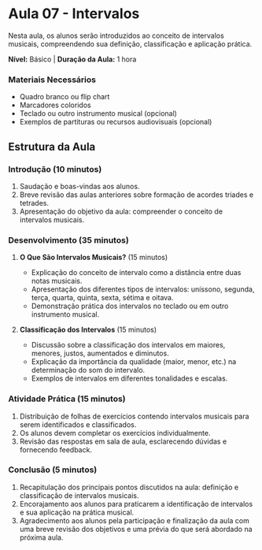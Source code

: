 # Aula 07 - Intervalos
Nesta aula, os alunos serão introduzidos ao conceito de intervalos musicais, compreendendo sua definição, classificação e aplicação prática.

**Nível:** Básico | **Duração da Aula:** 1 hora
### Materiais Necessários
- Quadro branco ou flip chart
- Marcadores coloridos
- Teclado ou outro instrumento musical (opcional)
- Exemplos de partituras ou recursos audiovisuais (opcional)

## Estrutura da Aula 

### Introdução (10 minutos)
1. Saudação e boas-vindas aos alunos.
2. Breve revisão das aulas anteriores sobre formação de acordes triades e tetrades.
3. Apresentação do objetivo da aula: compreender o conceito de intervalos musicais.

### Desenvolvimento (35 minutos)
1. **O Que São Intervalos Musicais?** (15 minutos)
   - Explicação do conceito de intervalo como a distância entre duas notas musicais.
   - Apresentação dos diferentes tipos de intervalos: uníssono, segunda, terça, quarta, quinta, sexta, sétima e oitava.
   - Demonstração prática dos intervalos no teclado ou em outro instrumento musical.

2. **Classificação dos Intervalos** (15 minutos)
   - Discussão sobre a classificação dos intervalos em maiores, menores, justos, aumentados e diminutos.
   - Explicação da importância da qualidade (maior, menor, etc.) na determinação do som do intervalo.
   - Exemplos de intervalos em diferentes tonalidades e escalas.

### Atividade Prática (15 minutos)
1. Distribuição de folhas de exercícios contendo intervalos musicais para serem identificados e classificados.
2. Os alunos devem completar os exercícios individualmente.
3. Revisão das respostas em sala de aula, esclarecendo dúvidas e fornecendo feedback.

### Conclusão (5 minutos)
1. Recapitulação dos principais pontos discutidos na aula: definição e classificação de intervalos musicais.
2. Encorajamento aos alunos para praticarem a identificação de intervalos e sua aplicação na prática musical.
3. Agradecimento aos alunos pela participação e finalização da aula com uma breve revisão dos objetivos e uma prévia do que será abordado na próxima aula.
